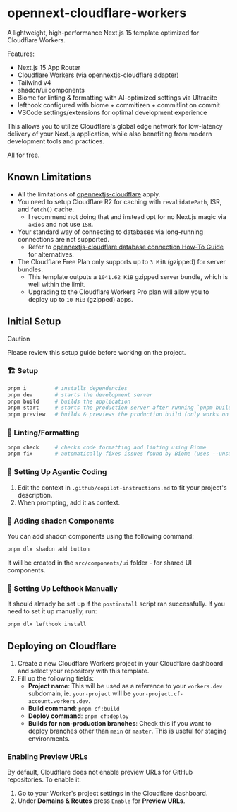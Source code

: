 # opennext-cloudflare-workers

A lightweight, high-performance Next.js 15 template optimized for Cloudflare Workers.

Features:

- Next.js 15 App Router
- Cloudflare Workers (via opennextjs-cloudflare adapter)
- Tailwind v4
- shadcn/ui components
- Biome for linting & formatting with AI-optimized settings via Ultracite
- lefthook configured with biome + commitizen + commitlint on commit
- VSCode settings/extensions for optimal development experience

This allows you to utilize Cloudflare's global edge network for low-latency delivery of your Next.js application, while also benefiting from modern development tools and practices.

All for free.

## Known Limitations

- All the limitations of [opennextjs-cloudflare](https://opennext.js.org/cloudflare/known-issues) apply.
- You need to setup Cloudflare R2 for caching with `revalidatePath`, ISR, and `fetch()` cache.
  - I recommend not doing that and instead opt for no Next.js magic via `axios` and not use `ISR`.
- Your standard way of connecting to databases via long-running connections are not supported.
  - Refer to [opennextjs-cloudflare database connection How-To Guide](https://opennext.js.org/cloudflare/howtos/db) for alternatives.
- The Cloudflare Free Plan only supports up to `3 MiB` (gzipped) for server bundles.
  - This template outputs a `1041.62 KiB` gzipped server bundle, which is well within the limit.
  - Upgrading to the Cloudflare Workers Pro plan will allow you to deploy up to `10 MiB` (gzipped) apps.

## Initial Setup

> [!Caution]
> Please review this setup guide before working on the project.

### 🏗️ Setup

```bash
pnpm i         # installs dependencies
pnpm dev       # starts the development server
pnpm build     # builds the application
pnpm start     # starts the production server after running `pnpm build`
pnpm preview   # builds & previews the production build (only works on Unix environment)
```

### 🧼 Linting/Formatting

```bash
pnpm check     # checks code formatting and linting using Biome
pnpm fix       # automatically fixes issues found by Biome (uses --unsafe flag)
```

### 🤖 Setting Up Agentic Coding

1. Edit the context in `.github/copilot-instructions.md` to fit your project's description.
2. When prompting, add it as context.

### 🧩 Adding shadcn Components

You can add shadcn components using the following command:

```bash
pnpm dlx shadcn add button
```

It will be created in the `src/components/ui` folder - for shared UI components.

### 🤛 Setting Up Lefthook Manually

It should already be set up if the `postinstall` script ran successfully. If you need to set it up manually, run:

```bash
pnpm dlx lefthook install
```

## Deploying on Cloudflare

1. Create a new Cloudflare Workers project in your Cloudflare dashboard and select your repository with this template.
2. Fill up the following fields:
   - **Project name**: This will be used as a reference to your `workers.dev` subdomain, ie. `your-project` will be `your-project.cf-account.workers.dev`.
   - **Build command**: `pnpm cf:build`
   - **Deploy command**: `pnpm cf:deploy`
   - **Builds for non-production branches**: Check this if you want to deploy branches other than `main` or `master`. This is useful for staging environments.

### Enabling Preview URLs

By default, Cloudflare does not enable preview URLs for GitHub repositories. To enable it:

1. Go to your Worker's project settings in the Cloudflare dashboard.
2. Under **Domains & Routes** press `Enable` for **Preview URLs**.
